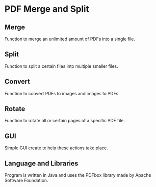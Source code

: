 # PDF Merge and Split

## Merge
Function to merge an unlimited amount of PDFs into a single file.

## Split
Function to split a certain files into multiple smaller files.

## Convert
Function to convert PDFs to images and images to PDFs

## Rotate
Function to rotate all or certain pages of a specific PDF file.

## GUI
Simple GUI create to help these actions take place.

## Language and Libraries
Program is written in Java and uses the PDFbox library made by Apache Software Foundation.
